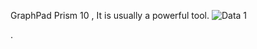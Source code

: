 GraphPad Prism 10 , It is usually a powerful tool.
![Data 1](https://github.com/Siamak-salimy/EA-Expression-Analysis-/assets/34867846/8b2f7104-dcf3-4eb4-a90a-cc0941d863e2)

.

